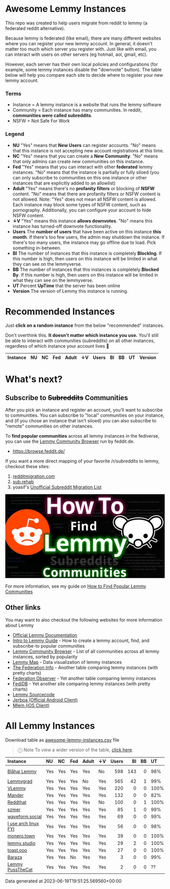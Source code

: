 
# Awesome Lemmy Instances

This repo was created to help users migrate from reddit to lemmy (a federated reddit alternative).

Because lemmy is federated (like email), there are many different websites where you can register your new lemmy account. In general, it doesn't matter too much which server you register with. Just like with email, you can interact with users on other servers (eg hotmail, aol, gmail, etc).

However, each server has their own local policies and configurations (for example, some lemmy instances disable the "downvote" button). The table below will help you compare each site to decide where to register your new lemmy account.

### Terms

 * Instance = A lemmy instance is a website that runs the lemmy software
 * Community = Each instance has many communities. In reddit, **communities were called subreddits**.
 * NSFW = Not Safe For Work

### Legend

 * **NU** "Yes" means that **New Users** can register accounts. "No" means that this instance is not accepting new account registrations at this time.
 * **NC** "Yes" means that you can create a **New Community**. "No" means that only admins can create new communities on this instance.
 * **Fed** "Yes" means that you can interact with other **federated** lemmy instances. "No" means that the instance is partially or fully siloed (you can only subscribe to communities on this one instance or other instances that are explicitly added to an allowlist)
 * **Adult** "Yes" means there's no **profanity filters** or blocking of **NSFW** content. "No" means that there are profanity filters or NSFW content is not allowed. Note: "Yes" does not mean all NSFW content is allowed. Each instance may block some types of NSFW content, such as pornography. Additionally, you can configure your account to hide NSFW content. 
 * **↓V** "Yes" means this instance **allows downvotes**. "No" means this instance has turned-off downvote functionality.
 * **Users** The **number of users** that have been active on this instance **this month**. If there's too few users, the admin may shutdown the instance. If there's too many users, the instance may go offline due to load. Pick something in-between.
 * **BI** The number of instances that this instance is completely **BlockIng**. If this number is high, then users on this instance will be limited in what they can see on the lemmyverse.
 * **BB** The number of instances that this instances is completely **Blocked By**. If this number is high, then users on this instance will be limited in what they can see on the lemmyverse.
 * **UT** Percent **UpTime** that the server has been online
 * **Version** The version of Lemmy this instance is running.

# Recommended Instances

Just **click on a random instance** from the below "recommended" instances.

Don't overthink this. **It doesn't matter which instance you use.** You'll still be able to interact with communities (subreddits) on all other instances, regardless of which instance your account lives 🙂

| Instance   | NU   | NC   | Fed   | Adult   | ↓V   | Users   | BI   | BB   | UT   | Version   |
|------------|------|------|-------|---------|------|---------|------|------|------|-----------|

# What's next?

## Subscribe to ~~Subreddits~~ Communities

After you pick an instance and register an account, you'll want to subscribe to communities. You can subscribe to "local" communities on your instance, and (if you chose an instance that isn't siloed) you can also subscribe to "remote" communities on other instances.

To **find popular communities** across all lemmy instances in the fediverse, you can use the [Lemmy Community Browser](https://browse.feddit.de/) run by feddit.de.

 * https://browse.feddit.de/

If you want a more direct mapping of your favorite /r/subreddits to lemmy, checkout these sites:

1. [redditmigration.com](https://redditmigration.com/)
1. [sub.rehab](https://sub.rehab/?visibleServices=lemmy)
1. yoasif's [Unofficial Subreddit Migration List](https://www.quippd.com/writing/2023/06/15/unofficial-subreddit-migration-list-lemmy-kbin-etc.html)


<a href="https://tech.michaelaltfield.net/2023/06/11/lemmy-migration-find-subreddits-communities/"><img src="lemmy-migration-find-subreddits-communities.jpg" alt="How To Find Lemmy Communities" /></a>

For more information, see my guide on [How to Find Popular Lemmy Communities](https://tech.michaelaltfield.net/2023/06/11/lemmy-migration-find-subreddits-communities/)

## Other links

You may want to also checkout the following websites for more information about Lemmy

 * [Official Lemmy Documentation](https://join-lemmy.org/docs/en/index.html)
 * [Intro to Lemmy Guide](https://tech.michaelaltfield.net/2023/06/11/lemmy-migration-find-subreddits-communities/) - How to create a lemmy account, find, and subscribe-to popular communities
 * [Lemmy Community Browser](https://browse.feddit.de/) - List of all communities across all lemmy instances, sorted by popularity
 * [Lemmy Map](https://lemmymap.feddit.de) - Data visualization of lemmy instances
 * [The Federation Info](https://the-federation.info/platform/73) - Another table comparing lemmy instances (with pretty charts)
 * [Federation Observer](https://lemmy.fediverse.observer/list) - Yet another table comparing lemmy instances
 * [FediDB](https://fedidb.org/software/lemmy) - Yet another site comparing lemmy instances (with pretty charts)
 * [Lemmy Sourcecode](https://github.com/LemmyNet/lemmy)
 * [Jerboa (Official Android Client)](https://f-droid.org/packages/com.jerboa/)
 * [Mlem (iOS Client)](https://testflight.apple.com/join/xQfmkJhc)


# All Lemmy Instances

Download table as <a href="https://raw.githubusercontent.com/maltfield/awesome-lemmy-instances/main/awesome-lemmy-instances.csv" target="_blank" download>awesome-lemmy-instances.csv</a> file

> ⓘ Note To view a wider version of the table, [click here](README.md).

| Instance                                          | NU   | NC   | Fed   | Adult   | ↓V   |   Users |   BI |   BB | UT   | Version     |
|:--------------------------------------------------|:-----|:-----|:------|:--------|:-----|--------:|-----:|-----:|:-----|:------------|
| [Blåhaj Lemmy](https://lemmy.blahaj.zone)         | Yes  | Yes  | Yes   | Yes     | No   |     598 |  143 |    0 | 98%  | 0.17.4-kt.1 |
| [Lemmygrad](https://lemmygrad.ml)                 | Yes  | Yes  | Yes   | No      | Yes  |     565 |   42 |    1 | 99%  | 0.17.4      |
| [VLemmy](https://vlemmy.net)                      | Yes  | Yes  | Yes   | Yes     | Yes  |     220 |    0 |    0 | 100% | 0.17.4      |
| [Mander](https://mander.xyz)                      | Yes  | Yes  | Yes   | Yes     | Yes  |     132 |    0 |    0 | 82%  | 0.17.4      |
| [Reddthat](https://reddthat.com)                  | Yes  | Yes  | Yes   | Yes     | No   |     100 |    0 |    1 | 100% | 0.17.4      |
| [szmer](https://szmer.info)                       | Yes  | Yes  | Yes   | Yes     | Yes  |      85 |    1 |    0 | 99%  | 0.17.4      |
| [waveform.social](https://waveform.social)        | Yes  | Yes  | Yes   | Yes     | Yes  |      69 |    0 |    0 | 99%  | 0.17.4      |
| [I use arch linux FYI](https://iusearchlinux.fyi) | Yes  | Yes  | Yes   | Yes     | Yes  |      56 |    0 |    0 | 98%  | 0.17.4      |
| [monero.town](https://monero.town)                | Yes  | Yes  | Yes   | Yes     | Yes  |      39 |    0 |    0 | 100% | 0.17.4      |
| [lemmy.studio](https://lemmy.studio)              | Yes  | Yes  | Yes   | Yes     | Yes  |      29 |    2 |    0 | 100% | 0.17.3      |
| [toast.ooo](https://toast.ooo)                    | Yes  | Yes  | Yes   | Yes     | Yes  |      27 |    0 |    0 | 100% | 0.17.4      |
| [Baraza](https://baraza.africa)                   | Yes  | Yes  | No    | Yes     | Yes  |       3 |    0 |    0 | 99%  | 0.17.2      |
| [Lemmy  PussTheCat](https://lemmy.pussthecat.org) | Yes  | Yes  | Yes   | Yes     | Yes  |       2 |    0 |    0 | ??   | 0.17.3      |

Data generated at 2023-06-19T19:51:25.569560+00:00
